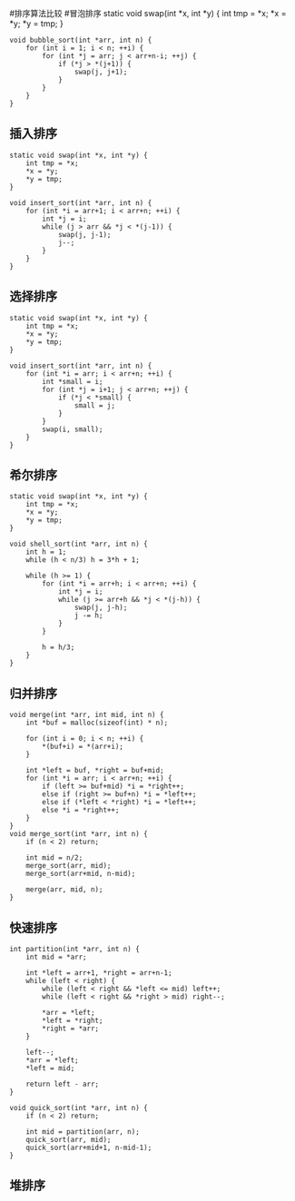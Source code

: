 #排序算法比较
#冒泡排序
    static void swap(int *x, int *y) {
        int tmp = *x;
        *x = *y;
        *y = tmp;
    }
    
    void bubble_sort(int *arr, int n) {
        for (int i = 1; i < n; ++i) {
            for (int *j = arr; j < arr+n-i; ++j) {
                if (*j > *(j+1)) {
                    swap(j, j+1);
                }
            }
        }
    }

## 插入排序

    static void swap(int *x, int *y) {
        int tmp = *x;
        *x = *y;
        *y = tmp;
    }
    
    void insert_sort(int *arr, int n) {
        for (int *i = arr+1; i < arr+n; ++i) {
            int *j = i;
            while (j > arr && *j < *(j-1)) {
                swap(j, j-1);
                j--;
            }
        }
    }

## 选择排序

    static void swap(int *x, int *y) {
        int tmp = *x;
        *x = *y;
        *y = tmp;
    }
    
    void insert_sort(int *arr, int n) {
        for (int *i = arr; i < arr+n; ++i) {
            int *small = i;
            for (int *j = i+1; j < arr+n; ++j) {
                if (*j < *small) {
                    small = j;
                }
            }
            swap(i, small);
        }
    }

## 希尔排序
    static void swap(int *x, int *y) {
        int tmp = *x;
        *x = *y;
        *y = tmp;
    }
    
    void shell_sort(int *arr, int n) {
        int h = 1;
        while (h < n/3) h = 3*h + 1;
    
        while (h >= 1) {
            for (int *i = arr+h; i < arr+n; ++i) {
                int *j = i;
                while (j >= arr+h && *j < *(j-h)) {
                    swap(j, j-h);
                    j -= h;
                }
            }
    
            h = h/3;
        }
    }

## 归并排序
    void merge(int *arr, int mid, int n) {
        int *buf = malloc(sizeof(int) * n);
    
        for (int i = 0; i < n; ++i) {
            *(buf+i) = *(arr+i);
        }
    
        int *left = buf, *right = buf+mid;
        for (int *i = arr; i < arr+n; ++i) {
            if (left >= buf+mid) *i = *right++;
            else if (right >= buf+n) *i = *left++;
            else if (*left < *right) *i = *left++;
            else *i = *right++;
        }
    }
    void merge_sort(int *arr, int n) {
        if (n < 2) return;
    
        int mid = n/2;
        merge_sort(arr, mid);
        merge_sort(arr+mid, n-mid);
    
        merge(arr, mid, n);
    }

## 快速排序
    int partition(int *arr, int n) {
        int mid = *arr;
    
        int *left = arr+1, *right = arr+n-1;
        while (left < right) {
            while (left < right && *left <= mid) left++;
            while (left < right && *right > mid) right--;
    
            *arr = *left;
            *left = *right;
            *right = *arr;
        }
    
        left--;
        *arr = *left;
        *left = mid;
    
        return left - arr;
    }
    
    void quick_sort(int *arr, int n) {
        if (n < 2) return;
    
        int mid = partition(arr, n);
        quick_sort(arr, mid);
        quick_sort(arr+mid+1, n-mid-1);
    }

## 堆排序
